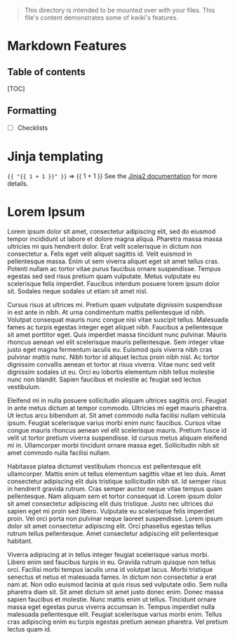 > This directory is intended to be mounted over with your files. This file's content demonstrates some of kwiki's features.


# Markdown Features

## Table of contents

[TOC]
<div style="clear:both;"/>

## Formatting
- [ ] Checklists

# Jinja templating
`{{ "{{ 1 + 1 }}" }}` => {{ 1 + 1 }}
See the [Jinja2 documentation](https://jinja2docs.readthedocs.io/en/stable/templates.html) for more details.

# Lorem Ipsum
Lorem ipsum dolor sit amet, consectetur adipiscing elit, sed do eiusmod tempor incididunt ut labore et dolore magna aliqua. Pharetra massa massa ultricies mi quis hendrerit dolor. Erat velit scelerisque in dictum non consectetur a. Felis eget velit aliquet sagittis id. Velit euismod in pellentesque massa. Enim ut sem viverra aliquet eget sit amet tellus cras. Potenti nullam ac tortor vitae purus faucibus ornare suspendisse. Tempus egestas sed sed risus pretium quam vulputate. Metus vulputate eu scelerisque felis imperdiet. Faucibus interdum posuere lorem ipsum dolor sit. Sodales neque sodales ut etiam sit amet nisl.

Cursus risus at ultrices mi. Pretium quam vulputate dignissim suspendisse in est ante in nibh. At urna condimentum mattis pellentesque id nibh. Volutpat consequat mauris nunc congue nisi vitae suscipit tellus. Malesuada fames ac turpis egestas integer eget aliquet nibh. Faucibus a pellentesque sit amet porttitor eget. Quis imperdiet massa tincidunt nunc pulvinar. Mauris rhoncus aenean vel elit scelerisque mauris pellentesque. Sem integer vitae justo eget magna fermentum iaculis eu. Euismod quis viverra nibh cras pulvinar mattis nunc. Nibh tortor id aliquet lectus proin nibh nisl. Ac tortor dignissim convallis aenean et tortor at risus viverra. Vitae nunc sed velit dignissim sodales ut eu. Orci eu lobortis elementum nibh tellus molestie nunc non blandit. Sapien faucibus et molestie ac feugiat sed lectus vestibulum.

Eleifend mi in nulla posuere sollicitudin aliquam ultrices sagittis orci. Feugiat in ante metus dictum at tempor commodo. Ultricies mi eget mauris pharetra. Ut lectus arcu bibendum at. Sit amet commodo nulla facilisi nullam vehicula ipsum. Feugiat scelerisque varius morbi enim nunc faucibus. Cursus vitae congue mauris rhoncus aenean vel elit scelerisque mauris. Pretium fusce id velit ut tortor pretium viverra suspendisse. Id cursus metus aliquam eleifend mi in. Ullamcorper morbi tincidunt ornare massa eget. Sollicitudin nibh sit amet commodo nulla facilisi nullam.

Habitasse platea dictumst vestibulum rhoncus est pellentesque elit ullamcorper. Mattis enim ut tellus elementum sagittis vitae et leo duis. Amet consectetur adipiscing elit duis tristique sollicitudin nibh sit. Id semper risus in hendrerit gravida rutrum. Cras semper auctor neque vitae tempus quam pellentesque. Nam aliquam sem et tortor consequat id. Lorem ipsum dolor sit amet consectetur adipiscing elit duis tristique. Justo nec ultrices dui sapien eget mi proin sed libero. Vulputate eu scelerisque felis imperdiet proin. Vel orci porta non pulvinar neque laoreet suspendisse. Lorem ipsum dolor sit amet consectetur adipiscing elit. Orci phasellus egestas tellus rutrum tellus pellentesque. Amet consectetur adipiscing elit pellentesque habitant.

Viverra adipiscing at in tellus integer feugiat scelerisque varius morbi. Libero enim sed faucibus turpis in eu. Gravida rutrum quisque non tellus orci. Facilisi morbi tempus iaculis urna id volutpat lacus. Morbi tristique senectus et netus et malesuada fames. In dictum non consectetur a erat nam at. Non odio euismod lacinia at quis risus sed vulputate odio. Sem nulla pharetra diam sit. Sit amet dictum sit amet justo donec enim. Donec massa sapien faucibus et molestie. Nunc mattis enim ut tellus. Tincidunt ornare massa eget egestas purus viverra accumsan in. Tempus imperdiet nulla malesuada pellentesque elit. Feugiat scelerisque varius morbi enim. Tellus cras adipiscing enim eu turpis egestas pretium aenean pharetra. Vel pretium lectus quam id.
